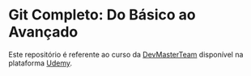 # Git Completo: Do Básico ao Avançado

Este repositório é referente ao curso da [DevMasterTeam](http://www.devmasterteam.com/) disponível na plataforma [Udemy](https://www.udemy.com/course/git-completo-do-basico-ao-avancado/?referralCode=23BF453C75F742F0926F).
